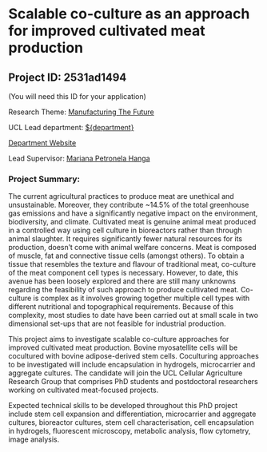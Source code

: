 # Scalable co-culture as an approach for improved cultivated meat production

## Project ID: **2531ad1494**
(You will need this ID for your application)

Research Theme: [Manufacturing The Future](../themes/manufacturing-the-future.md)

UCL Lead department: [${department}](../departments/biochemical-engineering.md)

[Department Website](https://www.ucl.ac.uk/biochemical-engineering)

Lead Supervisor: [Mariana Petronela Hanga](https://profiles.ucl.ac.uk/84339)

### Project Summary:

The current agricultural practices to produce meat are unethical and unsustainable. Moreover, they contribute ~14.5% of the total greenhouse gas emissions and have a significantly negative impact on the environment, biodiversity, and climate. Cultivated meat is genuine animal meat produced in a controlled way using cell culture in bioreactors rather than through animal slaughter. It requires significantly fewer natural resources for its production, doesn’t come with animal welfare concerns. 
Meat is composed of muscle, fat and connective tissue cells (amongst others). To obtain a tissue that resembles the texture and flavour of traditional meat, co-culture of the meat component cell types is necessary. However, to date, this avenue has been loosely explored and there are still many unknowns regarding the feasibility of such approach to produce cultivated meat. Co-culture is complex as it involves growing together multiple cell types with different nutritional and topographical requirements. Because of this complexity, most studies to date have been carried out at small scale in two dimensional set-ups that are not feasible for industrial production. 

This project aims to investigate scalable co-culture approaches for improved cultivated meat production. Bovine myosatellite cells will be cocultured with bovine adipose-derived stem cells. Coculturing approaches to be investigated will include encapsulation in hydrogels, microcarrier and aggregate cultures. The candidate will join the UCL Cellular Agriculture Research Group that comprises PhD students and postdoctoral researchers working on cultivated meat-focused projects. 

Expected technical skills to be developed throughout this PhD project include stem cell expansion and differentiation, microcarrier and aggregate cultures, bioreactor cultures, stem cell characterisation, cell encapsulation in hydrogels, fluorescent microscopy, metabolic analysis, flow cytometry, image analysis.
